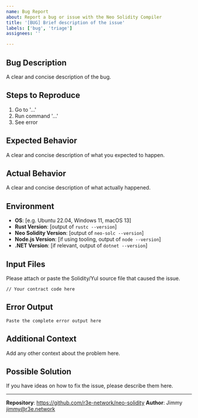 ```yaml
---
name: Bug Report
about: Report a bug or issue with the Neo Solidity Compiler
title: '[BUG] Brief description of the issue'
labels: ['bug', 'triage']
assignees: ''

---
```


## Bug Description
A clear and concise description of the bug.

## Steps to Reproduce
1. Go to '...'
2. Run command '...'
3. See error

## Expected Behavior
A clear and concise description of what you expected to happen.

## Actual Behavior
A clear and concise description of what actually happened.

## Environment
- **OS**: [e.g. Ubuntu 22.04, Windows 11, macOS 13]
- **Rust Version**: [output of `rustc --version`]
- **Neo Solidity Version**: [output of `neo-solc --version`]
- **Node.js Version**: [if using tooling, output of `node --version`]
- **.NET Version**: [if relevant, output of `dotnet --version`]

## Input Files
Please attach or paste the Solidity/Yul source file that caused the issue.

```solidity
// Your contract code here
```

## Error Output
```
Paste the complete error output here
```

## Additional Context
Add any other context about the problem here.

## Possible Solution
If you have ideas on how to fix the issue, please describe them here.

---
**Repository**: https://github.com/r3e-network/neo-solidity
**Author**: Jimmy <jimmy@r3e.network>